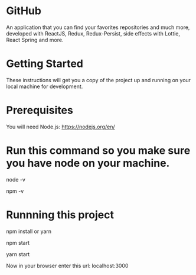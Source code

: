 # GitHub
An application that you can find your favorites repositories and much more, developed with ReactJS, Redux, Redux-Persist, side effects with Lottie, React Spring and more.

# Getting Started
These instructions will get you a copy of the project up and running on your local machine for development.

# Prerequisites
You will need Node.js: https://nodejs.org/en/

# Run this command so you make sure you have node on your machine.
node -v 

npm -v

# Runnning this project
npm install or yarn

npm start

yarn start

Now in your browser enter this url: localhost:3000
